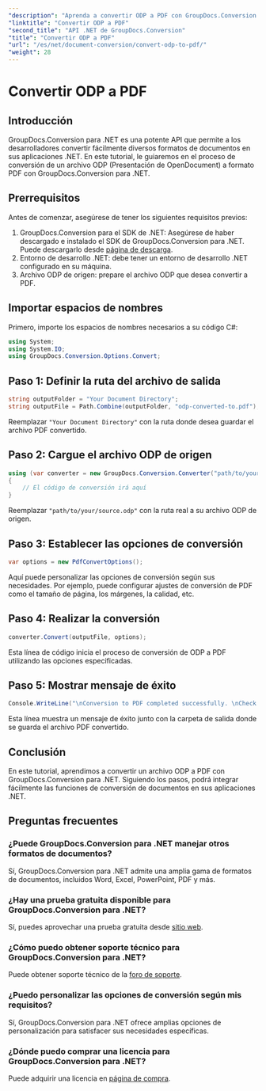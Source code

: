 ```yaml
---
"description": "Aprenda a convertir ODP a PDF con GroupDocs.Conversion para .NET. Siga nuestra guía paso a paso para una conversión de documentos fluida."
"linktitle": "Convertir ODP a PDF"
"second_title": "API .NET de GroupDocs.Conversion"
"title": "Convertir ODP a PDF"
"url": "/es/net/document-conversion/convert-odp-to-pdf/"
"weight": 28
---
```


# Convertir ODP a PDF

## Introducción
GroupDocs.Conversion para .NET es una potente API que permite a los desarrolladores convertir fácilmente diversos formatos de documentos en sus aplicaciones .NET. En este tutorial, le guiaremos en el proceso de conversión de un archivo ODP (Presentación de OpenDocument) a formato PDF con GroupDocs.Conversion para .NET.
## Prerrequisitos
Antes de comenzar, asegúrese de tener los siguientes requisitos previos:
1. GroupDocs.Conversion para el SDK de .NET: Asegúrese de haber descargado e instalado el SDK de GroupDocs.Conversion para .NET. Puede descargarlo desde [página de descarga](https://releases.groupdocs.com/conversion/net/).
2. Entorno de desarrollo .NET: debe tener un entorno de desarrollo .NET configurado en su máquina.
3. Archivo ODP de origen: prepare el archivo ODP que desea convertir a PDF.

## Importar espacios de nombres
Primero, importe los espacios de nombres necesarios a su código C#:
```csharp
using System;
using System.IO;
using GroupDocs.Conversion.Options.Convert;
```
## Paso 1: Definir la ruta del archivo de salida
```csharp
string outputFolder = "Your Document Directory";
string outputFile = Path.Combine(outputFolder, "odp-converted-to.pdf");
```
Reemplazar `"Your Document Directory"` con la ruta donde desea guardar el archivo PDF convertido.
## Paso 2: Cargue el archivo ODP de origen
```csharp
using (var converter = new GroupDocs.Conversion.Converter("path/to/your/source.odp"))
{
    // El código de conversión irá aquí
}
```
Reemplazar `"path/to/your/source.odp"` con la ruta real a su archivo ODP de origen.
## Paso 3: Establecer las opciones de conversión
```csharp
var options = new PdfConvertOptions();
```
Aquí puede personalizar las opciones de conversión según sus necesidades. Por ejemplo, puede configurar ajustes de conversión de PDF como el tamaño de página, los márgenes, la calidad, etc.
## Paso 4: Realizar la conversión
```csharp
converter.Convert(outputFile, options);
```
Esta línea de código inicia el proceso de conversión de ODP a PDF utilizando las opciones especificadas.
## Paso 5: Mostrar mensaje de éxito
```csharp
Console.WriteLine("\nConversion to PDF completed successfully. \nCheck output in {0}", outputFolder);
```
Esta línea muestra un mensaje de éxito junto con la carpeta de salida donde se guarda el archivo PDF convertido.

## Conclusión
En este tutorial, aprendimos a convertir un archivo ODP a PDF con GroupDocs.Conversion para .NET. Siguiendo los pasos, podrá integrar fácilmente las funciones de conversión de documentos en sus aplicaciones .NET.
## Preguntas frecuentes
### ¿Puede GroupDocs.Conversion para .NET manejar otros formatos de documentos?
Sí, GroupDocs.Conversion para .NET admite una amplia gama de formatos de documentos, incluidos Word, Excel, PowerPoint, PDF y más.
### ¿Hay una prueba gratuita disponible para GroupDocs.Conversion para .NET?
Sí, puedes aprovechar una prueba gratuita desde [sitio web](https://releases.groupdocs.com/).
### ¿Cómo puedo obtener soporte técnico para GroupDocs.Conversion para .NET?
Puede obtener soporte técnico de la [foro de soporte](https://forum.groupdocs.com/c/conversion/11).
### ¿Puedo personalizar las opciones de conversión según mis requisitos?
Sí, GroupDocs.Conversion para .NET ofrece amplias opciones de personalización para satisfacer sus necesidades específicas.
### ¿Dónde puedo comprar una licencia para GroupDocs.Conversion para .NET?
Puede adquirir una licencia en [página de compra](https://purchase.groupdocs.com/buy).